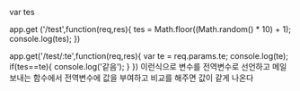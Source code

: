 var tes

app.get ('/test',function(req,res){
    tes = Math.floor((Math.random() * 10) + 1);
    console.log(tes);
})

app.get('/test/:te',function(req,res){
    var te = req.params.te;
    console.log(te);
    if(tes==te){
        console.log('같음');
    }
})
이런식으로 변수를 전역변수로 선언하고 메일 보내는 함수에서 전역변수에 값을 부여하고 비교를 해주면 값이 같게 나온다